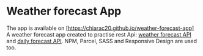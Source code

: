 # Weather forecast App

The app is available on [https://chiarac20.github.io/weather-forecast-app]
A weather forecast app created to practise rest Api: [weather forecast API](https://api.openweathermap.org/data/2.5/forecast) and [daily forecast API](https://api.openweathermap.org/data/2.5/forecast/daily). 
NPM, Parcel, SASS and Responsive Design are used too. 
